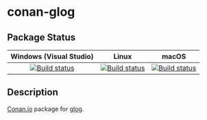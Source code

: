 # conan-glog

## Package Status

| Windows (Visual Studio) | Linux | macOS |
|:-----------------------:|:-----:|:-----:|
|[![Build status](https://github.com/SpaceIm/conan-glog/workflows/.github/workflows/windows.yml/badge.svg?branch=testing%2F0.4.0)](https://github.com/SpaceIm/conan-glog/actions/workflows/windows.yml?query=branch%3Atesting%2F0.4.0)|[![Build status](https://github.com/SpaceIm/conan-glog/workflows/.github/workflows/linux.yml/badge.svg?branch=testing%2F0.4.0)](https://github.com/SpaceIm/conan-glog/actions/workflows/linux.yml?query=branch%3Atesting%2F0.4.0)|[![Build status](https://github.com/SpaceIm/conan-glog/workflows/.github/workflows/macos.yml/badge.svg?branch=testing%2F0.4.0)](https://github.com/SpaceIm/conan-glog/actions/workflows/macos.yml?query=branch%3Atesting%2F0.4.0)|

## Description

[Conan.io](https://conan.io) package for [glog](https://github.com/google/glog).
